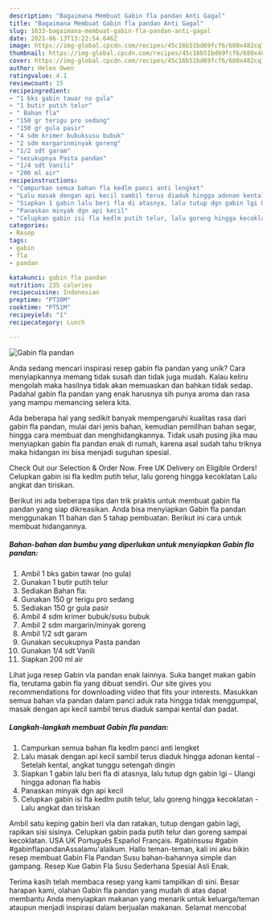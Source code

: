 ```yaml
---
description: "Bagaimana Membuat Gabin fla pandan Anti Gagal"
title: "Bagaimana Membuat Gabin fla pandan Anti Gagal"
slug: 1633-bagaimana-membuat-gabin-fla-pandan-anti-gagal
date: 2021-06-13T13:22:54.646Z
image: https://img-global.cpcdn.com/recipes/45c16b51bd69fcf6/680x482cq70/gabin-fla-pandan-foto-resep-utama.jpg
thumbnail: https://img-global.cpcdn.com/recipes/45c16b51bd69fcf6/680x482cq70/gabin-fla-pandan-foto-resep-utama.jpg
cover: https://img-global.cpcdn.com/recipes/45c16b51bd69fcf6/680x482cq70/gabin-fla-pandan-foto-resep-utama.jpg
author: Helen Owen
ratingvalue: 4.1
reviewcount: 15
recipeingredient:
- "1 bks gabin tawar no gula"
- "1 butir putih telur"
- " Bahan fla"
- "150 gr terigu pro sedang"
- "150 gr gula pasir"
- "4 sdm krimer bubuksusu bubuk"
- "2 sdm margarinminyak goreng"
- "1/2 sdt garam"
- "secukupnya Pasta pandan"
- "1/4 sdt Vanili"
- "200 ml air"
recipeinstructions:
- "Campurkan semua bahan fla kedlm panci anti lengket"
- "Lalu masak dengan api kecil sambil terus diaduk hingga adonan kental Setelah kental, angkat tunggu setengah dingin"
- "Siapkan 1 gabin lalu beri fla di atasnya, lalu tutup dgn gabin lgi Ulangi hingga adonan fla habis"
- "Panaskan minyak dgn api kecil"
- "Celupkan gabin isi fla kedlm putih telur, lalu goreng hingga kecoklatan Lalu angkat dan tiriskan"
categories:
- Resep
tags:
- gabin
- fla
- pandan

katakunci: gabin fla pandan 
nutrition: 235 calories
recipecuisine: Indonesian
preptime: "PT38M"
cooktime: "PT51M"
recipeyield: "1"
recipecategory: Lunch

---
```



![Gabin fla pandan](https://img-global.cpcdn.com/recipes/45c16b51bd69fcf6/680x482cq70/gabin-fla-pandan-foto-resep-utama.jpg)

Anda sedang mencari inspirasi resep gabin fla pandan yang unik? Cara menyiapkannya memang tidak susah dan tidak juga mudah. Kalau keliru mengolah maka hasilnya tidak akan memuaskan dan bahkan tidak sedap. Padahal gabin fla pandan yang enak harusnya sih punya aroma dan rasa yang mampu memancing selera kita.

Ada beberapa hal yang sedikit banyak mempengaruhi kualitas rasa dari gabin fla pandan, mulai dari jenis bahan, kemudian pemilihan bahan segar, hingga cara membuat dan menghidangkannya. Tidak usah pusing jika mau menyiapkan gabin fla pandan enak di rumah, karena asal sudah tahu triknya maka hidangan ini bisa menjadi suguhan spesial.

Check Out our Selection &amp; Order Now. Free UK Delivery on Eligible Orders! Celupkan gabin isi fla kedlm putih telur, lalu goreng hingga kecoklatan Lalu angkat dan tiriskan.


Berikut ini ada beberapa tips dan trik praktis untuk membuat gabin fla pandan yang siap dikreasikan. Anda bisa menyiapkan Gabin fla pandan menggunakan 11 bahan dan 5 tahap pembuatan. Berikut ini cara untuk membuat hidangannya.

<!--inarticleads1-->

##### Bahan-bahan dan bumbu yang diperlukan untuk menyiapkan Gabin fla pandan:

1. Ambil 1 bks gabin tawar (no gula)
1. Gunakan 1 butir putih telur
1. Sediakan  Bahan fla:
1. Gunakan 150 gr terigu pro sedang
1. Sediakan 150 gr gula pasir
1. Ambil 4 sdm krimer bubuk/susu bubuk
1. Ambil 2 sdm margarin/minyak goreng
1. Ambil 1/2 sdt garam
1. Gunakan secukupnya Pasta pandan
1. Gunakan 1/4 sdt Vanili
1. Siapkan 200 ml air


Lihat juga resep Gabin vla pandan enak lainnya. Suka banget makan gabin fla, terutama gabin fla yang dibuat sendiri. Our site gives you recommendations for downloading video that fits your interests. Masukkan semua bahan vla pandan dalam panci aduk rata hingga tidak menggumpal, masak dengan api kecil sambil terus diaduk sampai kental dan padat. 

<!--inarticleads2-->

##### Langkah-langkah membuat Gabin fla pandan:

1. Campurkan semua bahan fla kedlm panci anti lengket
1. Lalu masak dengan api kecil sambil terus diaduk hingga adonan kental - Setelah kental, angkat tunggu setengah dingin
1. Siapkan 1 gabin lalu beri fla di atasnya, lalu tutup dgn gabin lgi - Ulangi hingga adonan fla habis
1. Panaskan minyak dgn api kecil
1. Celupkan gabin isi fla kedlm putih telur, lalu goreng hingga kecoklatan - Lalu angkat dan tiriskan


Ambil satu keping gabin beri vla dan ratakan, tutup dengan gabin lagi, rapikan sisi sisinya. Celupkan gabin pada putih telur dan goreng sampai kecoklatan. USA UK Português Español Français. #gabinsusu #gabin #gabinflapandanAssalamu&#39;alaikum. Hallo teman-teman, kali ini aku bikin resep membuat Gabin Fla Pandan Susu bahan-bahannya simple dan gampang. Resep Kue Gabin Fla Susu Sederhana Spesial Asli Enak. 

Terima kasih telah membaca resep yang kami tampilkan di sini. Besar harapan kami, olahan Gabin fla pandan yang mudah di atas dapat membantu Anda menyiapkan makanan yang menarik untuk keluarga/teman ataupun menjadi inspirasi dalam berjualan makanan. Selamat mencoba!
